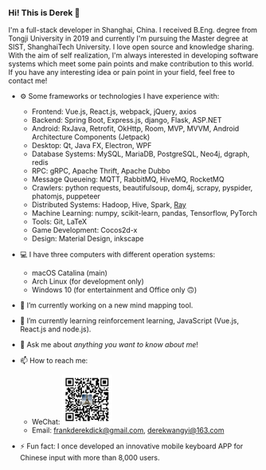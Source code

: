 ### Hi! This is Derek 👋

I'm a full-stack developer in Shanghai, China. I received B.Eng. degree from Tongji University in 2019 and currently I'm pursuing the Master degree at SIST, ShanghaiTech University. I love open source and knowledge sharing. With the aim of self realization, I'm always interested in developing software systems which meet some pain points and make contribution to this world. If you have any interesting idea or pain point in your field, feel free to contact me!

- ⚙ Some frameworks or technologies I have experience with:

  - Frontend: Vue.js, React.js, webpack, jQuery, axios
  - Backend: Spring Boot, Express.js, django, Flask, ASP.NET
  - Android: RxJava, Retrofit, OkHttp, Room, MVP, MVVM, Android Architecture Components (Jetpack)
  - Desktop: Qt, Java FX, Electron, WPF
  - Database Systems: MySQL, MariaDB, PostgreSQL, Neo4j, dgraph, redis
  - RPC: gRPC, Apache Thrift, Apache Dubbo
  - Message Queueing: MQTT, RabbitMQ, HiveMQ, RocketMQ
  - Crawlers: python requests, beautifulsoup, dom4j, scrapy, pyspider, phatomjs, puppeteer
  - Distributed Systems: Hadoop, Hive, Spark, [Ray](https://github.com/ray-project/ray)
  - Machine Learning: numpy, scikit-learn, pandas, Tensorflow, PyTorch
  - Tools: Git, LaTeX
  - Game Development: Cocos2d-x
  - Design: Material Design, inkscape

- 💻 I have three computers with different operation systems:
  - macOS Catalina (main)
  - Arch Linux (for development only)
  - Windows 10 (for entertainment and Office only :upside_down_face:)

- 🔭 I’m currently working on a new mind mapping tool.
- 🌱 I’m currently learning reinforcement learning, JavaScript (Vue.js, React.js and node.js).
- 💬 Ask me about _anything you want to know about me_!
- 📫 How to reach me:
  - WeChat: <img src="./wechat.jpg" width="100" alt="WeChat QR code" />
  - Email: frankderekdick@gmail.com, derekwangyi@163.com
- ⚡ Fun fact: I once developed an innovative mobile keyboard APP for Chinese input with more than 8,000 users.
